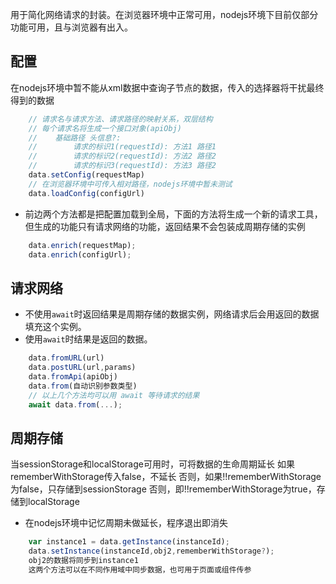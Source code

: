 用于简化网络请求的封装。在浏览器环境中正常可用，nodejs环境下目前仅部分功能可用，且与浏览器有出入。

## 配置

在nodejs环境中暂不能从xml数据中查询子节点的数据，传入的选择器将干扰最终得到的数据
```javascript
    // 请求名与请求方法、请求路径的映射关系，双层结构
    // 每个请求名将生成一个接口对象(apiObj)
    //    基础路径 头信息?:
    //        请求的标识1(requestId): 方法1 路径1
    //        请求的标识2(requestId): 方法2 路径2
    //        请求的标识3(requestId): 方法3 路径2
    data.setConfig(requestMap)
    // 在浏览器环境中可传入相对路径，nodejs环境中暂未测试
    data.loadConfig(configUrl)
```
* 前边两个方法都是把配置加载到全局，下面的方法将生成一个新的请求工具，但生成的功能只有请求网络的功能，返回结果不会包装成周期存储的实例

```javascript
    data.enrich(requestMap);
    data.enrich(configUrl);
```

## 请求网络
* 不使用`await`时返回结果是周期存储的数据实例，网络请求后会用返回的数据填充这个实例。
* 使用`await`时结果是返回的数据。
```javascript
    data.fromURL(url)
    data.postURL(url,params)
    data.fromApi(apiObj)
    data.from(自动识别参数类型)
    // 以上几个方法均可以用 await 等待请求的结果
    await data.from(...);
```

## 周期存储

当sessionStorage和localStorage可用时，可将数据的生命周期延长
如果rememberWithStorage传入false，不延长
否则，如果!!rememberWithStorage为false，只存储到sessionStorage
否则，即!!rememberWithStorage为true，存储到localStorage
* 在nodejs环境中记忆周期未做延长，程序退出即消失
```javascript
    var instance1 = data.getInstance(instanceId);
    data.setInstance(instanceId,obj2,rememberWithStorage?);
    obj2的数据将同步到instance1
    这两个方法可以在不同作用域中同步数据，也可用于页面或组件传参
```
